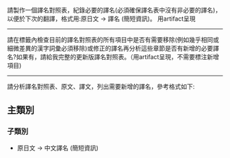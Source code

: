 請製作一個譯名對照表，紀錄必要的譯名(必須確保譯名表中沒有非必要的譯名)，以便於下次的翻譯，格式用:原日文 → 譯名 (簡短資訊)。
用artifact呈現

---

請在<thinking>標籤內檢查目前的譯名對照表的所有項目中是否有需要移除(例如幾乎相同或細微差異的漢字詞彙必須移除)或修正的譯名再分析這些章節是否有新增的必要譯名?如果有，請給我完整的更新版譯名對照表。（用artifact呈現，不需要標注新增項目)

---

請分析譯名對照表、原文、譯文，列出需要新增的譯名，參考格式如下:
## 主類別
### 子類別
- 原日文 → 中文譯名 (簡短資訊)